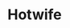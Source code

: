---
title: Hotwife
crosslinks:
- autourbanbot
- livven
- Cuckold
- HotWifeRequests
- wifesharing
- HotWifeLifestyle
- youtubefactsbot
- u_imguralbumbot
- botwatch
- hotwifetexts
- hotpast
- hotwifeUK
- WouldYouFuckMyWife
- hapas
- dirtyr4r
- Swingers
- RandomActsOfBlowJob
- CuckoldCommunity
- WeddingRingShowing
- gonewildstories
---